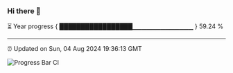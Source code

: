### Hi there 👋

⏳ Year progress { █████████████████▁▁▁▁▁▁▁▁▁▁▁▁▁ } 59.24 %

---

⏰ Updated on Sun, 04 Aug 2024 19:36:13 GMT

![Progress Bar CI](https://github.com/IshwaranRudhara/GIT-ACTION/workflows/Progress%20Bar%20CI/badge.svg)
